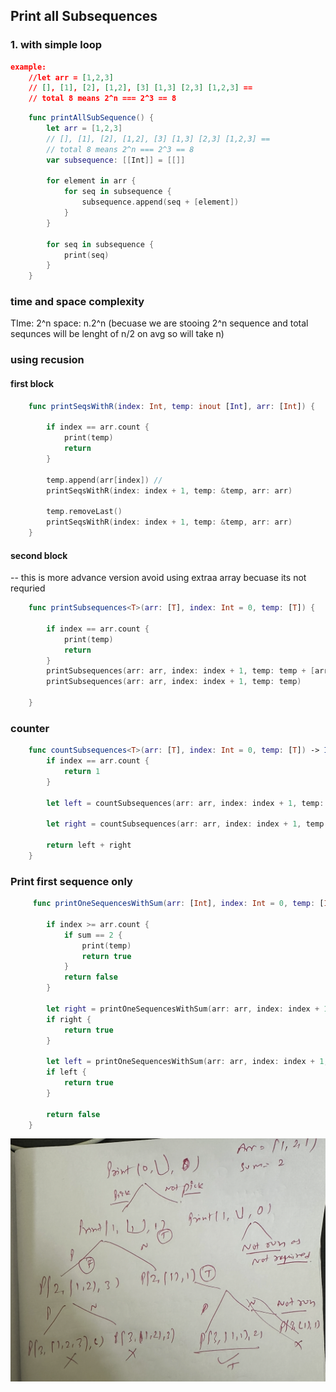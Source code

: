 
## Print all Subsequences

### 1. with simple loop 

```json
example: 
    //let arr = [1,2,3]
    // [], [1], [2], [1,2], [3] [1,3] [2,3] [1,2,3] ==
    // total 8 means 2^n === 2^3 == 8
```

```swift
    func printAllSubSequence() {
        let arr = [1,2,3]
        // [], [1], [2], [1,2], [3] [1,3] [2,3] [1,2,3] ==
        // total 8 means 2^n === 2^3 == 8
        var subsequence: [[Int]] = [[]]
        
        for element in arr {
            for seq in subsequence {
                subsequence.append(seq + [element])
            }
        }
        
        for seq in subsequence {
            print(seq)
        }
    }

```

### time and space complexity

TIme: 2^n
space: n.2^n (becuase we are stooing 2^n sequence and total sequnces will be lenght of n/2 on avg so will take n)


### using recusion 

#### first block
```swift
    func printSeqsWithR(index: Int, temp: inout [Int], arr: [Int]) {
                
        if index == arr.count {
            print(temp)
            return
        }
        
        temp.append(arr[index]) //
        printSeqsWithR(index: index + 1, temp: &temp, arr: arr)
        
        temp.removeLast()
        printSeqsWithR(index: index + 1, temp: &temp, arr: arr)
    }

```   
#### second block
-- this is more advance version avoid using extraa array becuase its not requried

```swift
    func printSubsequences<T>(arr: [T], index: Int = 0, temp: [T]) {
        
        if index == arr.count {
            print(temp)
            return
        }
        printSubsequences(arr: arr, index: index + 1, temp: temp + [arr[index]])
        printSubsequences(arr: arr, index: index + 1, temp: temp)

    }

```

### counter 

```swift
    func countSubsequences<T>(arr: [T], index: Int = 0, temp: [T]) -> Int {
        if index == arr.count {
            return 1
        }
        
        let left = countSubsequences(arr: arr, index: index + 1, temp: temp + [arr[index]])
                
        let right = countSubsequences(arr: arr, index: index + 1, temp: temp)

        return left + right
    }

 ```


 ### Print first sequence only 


```swift
     func printOneSequencesWithSum(arr: [Int], index: Int = 0, temp: [Int], sum: Int = 0) -> Bool {
        
        if index >= arr.count {
            if sum == 2 {
                print(temp)
                return true
            }
            return false
        }
        
        let right = printOneSequencesWithSum(arr: arr, index: index + 1, temp: temp + [arr[index]], sum: sum + arr[index])
        if right {
            return true
        }
                
        let left = printOneSequencesWithSum(arr: arr, index: index + 1, temp: temp, sum: sum)
        if left {
            return true
        }
        
        return false
    }

```

![alt text](/images_arr/imageRec.png)